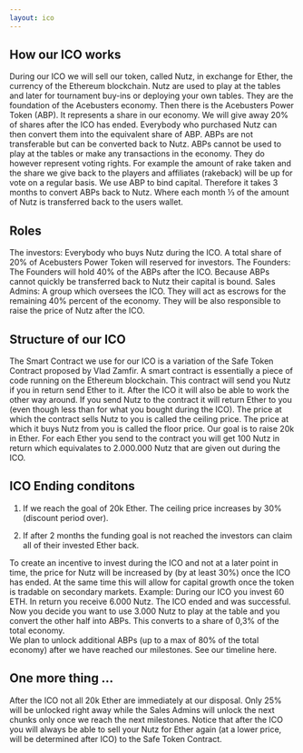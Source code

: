 ```yaml
---
layout: ico
---
```

<h2>How our ICO works</h2>

During our ICO we will sell our token, called Nutz,  in exchange for Ether, the currency of the Ethereum blockchain. Nutz are used to play at the tables and later for tournament buy-ins or deploying your own tables. They are the foundation of the Acebusters economy.
Then there is the Acebusters Power Token (ABP). It represents a share in our economy. We will give away 20% of shares after the ICO has ended. Everybody who purchased Nutz can then convert them into the equivalent share of ABP.
ABPs are not transferable but can be converted back to Nutz. ABPs cannot be used to play at the tables or make any transactions in the economy. They do however represent voting rights. For example the amount of rake taken and the share we give back to the players and affiliates (rakeback) will be up for vote on a regular basis. We use ABP to bind capital. Therefore it takes 3 months to convert ABPs back to Nutz. Where each month ⅓ of the amount of Nutz is transferred back to the users wallet.

<h2>Roles</h2>

The investors: Everybody who buys Nutz during the ICO. A total share of 20% of Acebusters Power Token will reserved for investors.
The Founders: The Founders will hold 40% of the ABPs after the ICO. Because ABPs cannot quickly be transferred back to Nutz their capital is bound.
Sales Admins: A group which oversees the ICO. They will act as escrows for the remaining 40% percent of the economy. They will be also responsible to raise the price of Nutz after the ICO.


<h2>Structure of our ICO</h2>

The Smart Contract we use for our ICO is a variation of the Safe Token Contract proposed by Vlad Zamfir. A smart contract is essentially a piece of code running on the Ethereum blockchain. This contract will send you Nutz if you in return send Ether to it. After the ICO it will also be able to work the other way around. If you send Nutz to the contract it will return Ether to you (even though less than for what you bought during the ICO). The price at which the contract sells Nutz to you is called the ceiling price. The price at which it buys Nutz from you is called the floor price.
Our goal is to raise 20k in Ether.  For each Ether you send to the contract you will get 100 Nutz in return which equivalates to 2.000.000 Nutz that are given out during the ICO.



<h2>ICO Ending conditons</h2>

1. If we reach the goal of 20k Ether. The ceiling price increases by 30% (discount period over).

2. If after 2 months the funding goal is not reached the investors can claim all of their invested Ether back.

To create an incentive to invest during the ICO and not at a later point in time, the price for Nutz will be increased by (by at least 30%) once the ICO has ended. At the same time this will allow for capital growth once the token is tradable on secondary markets.
Example: During our ICO you invest 60 ETH. In return you receive 6.000 Nutz. The ICO ended and was successful. Now you decide you want to use 3.000 Nutz to play at the table and you convert the other half into ABPs. This converts to a share of 0,3% of the total economy.  
We plan to unlock additional ABPs (up to a max of 80% of the total economy) after we have reached our milestones. See our timeline here.

<h2>One more thing …</h2>

After the ICO not all 20k Ether are immediately at our disposal. Only 25% will be unlocked right away while the Sales Admins will unlock the next chunks only once we reach the next milestones. Notice that after the ICO you will always be able to sell your Nutz for Ether again (at a lower price, will be determined after ICO) to the Safe Token Contract.
